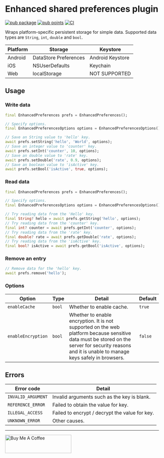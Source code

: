# Enhanced shared preferences plugin

[![pub package](https://img.shields.io/pub/v/enhanced_preferences.svg)](https://pub.dev/packages/enhanced_preferences)
[![pub points](https://img.shields.io/pub/points/enhanced_preferences?label=pub%20points)](https://pub.dev/packages/enhanced_preferences/score)
[![CI](https://github.com/kumo01GitHub/enhanced_preferences/actions/workflows/ci.yml/badge.svg)](https://github.com/kumo01GitHub/enhanced_preferences/actions/workflows/ci.yml)

Wraps platform-specific persistent storage for simple data. Supported data types are `String`, `int`, `double` and `bool`.

| Platform | Storage | Keystore |
| ---- | ---- | ---- |
| Android | DataStore Preferences | Android Keystore |
| iOS | NSUserDefaults | Keychain |
| Web | localStorage | NOT SUPPORTED |

## Usage

### Write data

```dart
final EnhancedPreferences prefs = EnhancedPreferences();

// Specify options.
final EnhancedPreferencesOptions options = EnhancedPreferencesOptions();

// Save an String value to 'hello' key.
await prefs.setString('hello', 'World', options);
// Save an integer value to 'counter' key.
await prefs.setInt('counter', 10, options);
// Save an double value to 'rate' key.
await prefs.setDouble('rate', 0.9, options);
// Save an boolean value to 'isActive' key.
await prefs.setBool('isActive', true, options);
```

### Read data

```dart
final EnhancedPreferences prefs = EnhancedPreferences();

// Specify options.
final EnhancedPreferencesOptions options = EnhancedPreferencesOptions();

// Try reading data from the 'Hello' key.
final String? hello = await prefs.getString('hello', options);
// Try reading data from the 'counter' key.
final int? counter = await prefs.getInt('counter', options);
// Try reading data from the 'rate' key.
final double? rate = await prefs.getDouble('rate', options);
// Try reading data from the 'isActive' key.
final bool? isActive = await prefs.getBool('isActive', options);
```

### Remove an entry

```dart
// Remove data for the 'hello' key.
await prefs.remove('hello');
```

### Options

| Option | Type | Detail | Default |
| ---- | ---- | ---- | ---- |
| `enableCache` | `bool` | Whether to enable cache. | `true` |
| `enableEncryption` | `bool` | Whether to enable encryption. It is not supported on the web platform because sensitive data must be stored on the server for security reasons and it is unable to manage keys safely in browsers. | `false` |

## Errors

| Error code | Detail |
| ---- | ---- |
| `INVALID_ARGUMENT` | Invalid arguments such as the key is blank. |
| `REFERENCE_ERROR` | Failed to obtain the value for key. |
| `ILLEGAL_ACCESS` | Failed to encrypt / decrypt the value for key. |
| `UNKNOWN_ERROR` | Other causes. |

---

<a href="https://www.buymeacoffee.com/kumo01" target="_blank"><img src="https://cdn.buymeacoffee.com/buttons/v2/default-yellow.png" alt="Buy Me A Coffee" style="height: 60px !important;width: 217px !important;" ></a>
